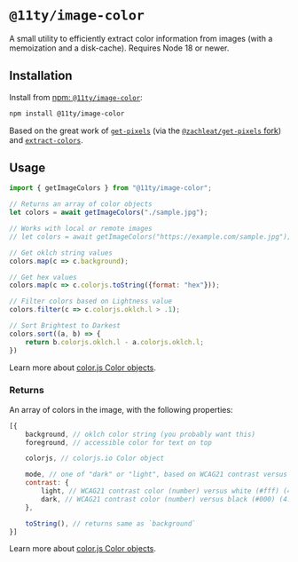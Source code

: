 # `@11ty/image-color`

A small utility to efficiently extract color information from images (with a memoization and a disk-cache). Requires Node 18 or newer.

## Installation

Install from [npm: `@11ty/image-color`](https://www.npmjs.com/package/@11ty/image-color):

```sh
npm install @11ty/image-color
```

Based on the great work of [`get-pixels`](https://www.npmjs.com/package/get-pixels/) (via the [`@zachleat/get-pixels` fork](https://github.com/zachleat/get-pixels)) and [`extract-colors`](https://www.npmjs.com/package/extract-colors).

## Usage

```js
import { getImageColors } from "@11ty/image-color";

// Returns an array of color objects
let colors = await getImageColors("./sample.jpg");

// Works with local or remote images
// let colors = await getImageColors("https://example.com/sample.jpg");

// Get oklch string values
colors.map(c => c.background);

// Get hex values
colors.map(c => c.colorjs.toString({format: "hex"}));

// Filter colors based on Lightness value
colors.filter(c => c.colorjs.oklch.l > .1);

// Sort Brightest to Darkest
colors.sort((a, b) => {
	return b.colorjs.oklch.l - a.colorjs.oklch.l;
})
```

Learn more about [color.js Color objects](https://colorjs.io/docs/the-color-object).

### Returns

An array of colors in the image, with the following properties:

```js
[{
	background, // oklch color string (you probably want this)
	foreground, // accessible color for text on top

	colorjs, // colorjs.io Color object

	mode, // one of "dark" or "light", based on WCAG21 contrast versus #000 or #fff
	contrast: {
		light, // WCAG21 contrast color (number) versus white (#fff) (4.5+ is good)
		dark, // WCAG21 contrast color (number) versus black (#000) (4.5+ is good)
	},

	toString(), // returns same as `background`
}]
```

Learn more about [color.js Color objects](https://colorjs.io/docs/the-color-object).
